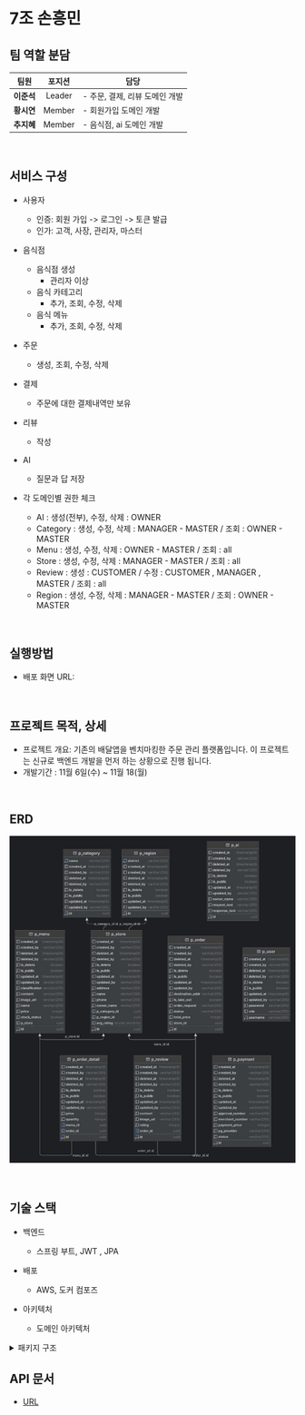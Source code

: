 7조 손흥민
=============

## 팀 역할 분담
<table>
  <thead>
    <tr>
      <th align="center">팀원</th>
      <th align="center">포지션</th>
      <th align="center">담당</th>
    </tr>
  </thead>
  <tbody>
    <tr>
      <td align="center"><b>이준석</b></td>
      <td align="center">Leader</td>
      <td align="left">
        - 주문, 결제, 리뷰 도메인 개발
      </td>
    </tr>
    <tr>
      <td align="center"><b>황시연</b></td>
      <td align="center">Member</td>
      <td align="left">
        - 회원가입 도메인 개발
      </td>
    </tr>
        <tr>
      <td align="center"><b>추지혜</b></td>
      <td align="center">Member</td>
      <td align="left">
        - 음식점, ai 도메인 개발
      </td>
    </tr>
  </tbody>
</table>


</br>

## 서비스 구성

- 사용자
  - 인증: 회원 가입 -> 로그인 -> 토큰 발급
  - 인가: 고객, 사장, 관리자, 마스터
- 음식점
  - 음식점 생성
    - 관리자 이상
  - 음식 카테고리
    - 추가, 조회, 수정, 삭제
  - 음식 메뉴
    - 추가, 조회, 수정, 삭제
- 주문
  - 생성, 조회, 수정, 삭제
- 결제
  - 주문에 대한 결제내역만 보유
- 리뷰
  - 작성
- AI
  - 질문과 답 저장

- 각 도메인별 권한 체크
  - AI : 생성(전부), 수정, 삭제 : OWNER
  - Category : 생성, 수정, 삭제 : MANAGER - MASTER / 조회 : OWNER - MASTER
  - Menu : 생성, 수정, 삭제 : OWNER - MASTER / 조회 : all
  - Store : 생성, 수정, 삭제 : MANAGER - MASTER / 조회 : all
  - Review : 생성 : CUSTOMER / 수정 : CUSTOMER , MANAGER , MASTER / 조회 : all
  - Region : 생성, 수정, 삭제 : MANAGER - MASTER / 조회 : OWNER - MASTER

</br>

## 실행방법 
- 배포 화면 URL:


</br>

## 프로젝트 목적, 상세
- 프로젝트 개요: 기존의 배달앱을 벤치마킹한 주문 관리 플랫폼입니다. 이 프로젝트는 신규로 백엔드 개발을 먼저 하는 상황으로 진행 됩니다.
- 개발기간 : 11월 6일(수) ~ 11월 18(월)

</br>

## ERD
![ERD 이미지](https://raw.githubusercontent.com/hanghae-project-1/backend/dev/image/erd.jpeg)


</br>

## 기술 스택
- 백엔드
  - 스프링 부트, JWT , JPA
- 배포
  - AWS, 도커 컴포즈

- 아키텍처
  - 도메인 아키텍처
<details><summary> 패키지 구조</summary>

  ```java
  ├── DemoApplication.java
├── common
│   ├── config
│   │   ├── JpaConfig.java
│   │   ├── QueryDslConfig.java
│   │   ├── RestTemplateConfig.java
│   │   ├── SecurityAuditorAware.java
│   │   ├── SecurityConfig.java
│   │   └── jwt
│   │       ├── JWTFilter.java
│   │       ├── JWTUtil.java
│   │       ├── JwtAccessDeniedHandler.java
│   │       ├── JwtAuthenticationEntryPoint.java
│   │       └── LoginFilter.java
│   ├── entity
│   │   └── BaseEntity.java
│   ├── exception
│   │   ├── CommonExceptionHandler.java
│   │   └── Error.java
│   ├── model
│   │   └── response
│   │       └── Response.java
│   └── util
│       └── PagingUtils.java
└── domain
    ├── ai
    │   ├── controller
    │   │   ├── AiController.java
    │   │   └── docs
    │   │       └── AiControllerDocs.java
    │   ├── dto
    │   │   ├── request
    │   │   │   └── AiRequestDto.java
    │   │   └── response
    │   │       └── AiResponseDto.java
    │   ├── entity
    │   │   └── Ai.java
    │   ├── exception
    │   │   ├── AiException.java
    │   │   └── NotFoundAiException.java
    │   ├── mapper
    │   │   └── AiMapper.java
    │   ├── repository
    │   │   └── AiRepository.java
    │   └── service
    │       └── AiService.java
    ├── category
    │   ├── controller
    │   │   ├── CategoryMenuController.java
    │   │   └── docs
    │   │       └── CategoryMenuControllerDocs.java
    │   ├── dto
    │   │   ├── request
    │   │   │   └── CategoryMenuRequestDto.java
    │   │   └── response
    │   │       └── CategoryMenuResponseDto.java
    │   ├── entity
    │   │   └── CategoryMenu.java
    │   ├── exception
    │   │   ├── CategoryMenuException.java
    │   │   ├── DuplicateCategoryMenuException.java
    │   │   └── NotFoundCategoryMenuException.java
    │   ├── mapper
    │   │   └── CategoryMenuMapper.java
    │   ├── repository
    │   │   └── CategoryMenuRepository.java
    │   └── service
    │       └── CategoryMenuService.java
    ├── entity
    │   └── common
    │       ├── CommonConstant.java
    │       └── Status.java
    ├── menu
    │   ├── controller
    │   │   ├── MenuController.java
    │   │   └── docs
    │   │       └── MenuControllerDocs.java
    │   ├── dto
    │   │   ├── request
    │   │   │   └── MenuRequestDto.java
    │   │   └── response
    │   │       └── MenuResponseDto.java
    │   ├── entity
    │   │   └── Menu.java
    │   ├── exception
    │   │   ├── DuplicateMenuException.java
    │   │   ├── MenuException.java
    │   │   ├── NotFoundMenuAndStoreException.java
    │   │   └── NotFoundMenuException.java
    │   ├── mapper
    │   │   └── MenuMapper.java
    │   ├── repository
    │   │   └── MenuRepository.java
    │   └── service
    │       └── MenuService.java
    ├── order
    │   ├── controller
    │   │   ├── OrderController.java
    │   │   └── docs
    │   │       └── OrderControllerDocs.java
    │   ├── entity
    │   │   ├── Order.java
    │   │   └── OrderDetail.java
    │   ├── exception
    │   │   ├── IncorrectTotalPriceException.java
    │   │   ├── IsNotYourOrderException.java
    │   │   ├── NotFoundOrderException.java
    │   │   ├── OrderException.java
    │   │   └── ReturnPeriodPassedException.java
    │   ├── mapper
    │   │   └── OrderMapper.java
    │   ├── model
    │   │   ├── request
    │   │   │   ├── OrderDetailRequestDTO.java
    │   │   │   └── OrderRequestDTO.java
    │   │   └── response
    │   │       ├── BaseOrderDTO.java
    │   │       ├── OrderDetailResponseDTO.java
    │   │       ├── OrderResponseDTO.java
    │   │       └── StoreOrderResponseDTO.java
    │   ├── repository
    │   │   ├── OrderRepository.java
    │   │   └── custom
    │   │       ├── OrderRepositoryCustom.java
    │   │       └── impl
    │   └── service
    │       └── OrderService.java
    ├── region
    │   ├── controller
    │   │   ├── RegionController.java
    │   │   └── docs
    │   │       └── RegionControllerDocs.java
    │   ├── dto
    │   │   ├── request
    │   │   │   └── RegionRequestDto.java
    │   │   └── response
    │   │       └── RegionResponseDto.java
    │   ├── entity
    │   │   └── Region.java
    │   ├── exception
    │   │   ├── NotFoundRegionException.java
    │   │   └── RegionException.java
    │   ├── mapper
    │   │   └── RegionMapper.java
    │   ├── repository
    │   │   └── RegionRepository.java
    │   └── service
    │       └── RegionService.java
    ├── review
    │   ├── controller
    │   │   ├── ReviewController.java
    │   │   └── docs
    │   │       └── ReviewControllerDocs.java
    │   ├── entity
    │   │   └── Review.java
    │   ├── exception
    │   │   ├── IsNotYourReviewException.java
    │   │   ├── NotFoundReviewException.java
    │   │   ├── PurchaseIsNotConfirmedException.java
    │   │   └── ReviewException.java
    │   ├── mapper
    │   │   └── ReviewMapper.java
    │   ├── model
    │   │   ├── request
    │   │   │   ├── BaseReviewRequestDTO.java
    │   │   │   └── ReviewRequestDTO.java
    │   │   └── response
    │   │       ├── ReviewListResponseDTO.java
    │   │       └── ReviewResponseDTO.java
    │   ├── repository
    │   │   └── ReviewRepository.java
    │   └── service
    │       └── ReviewService.java
    ├── store
    │   ├── controller
    │   │   ├── StoreController.java
    │   │   └── docs
    │   │       └── StoreControllerDocs.java
    │   ├── dto
    │   │   ├── request
    │   │   │   └── StoreRequestDto.java
    │   │   └── response
    │   │       ├── StoreDetailResponseDto.java
    │   │       ├── StoreListResponseDto.java
    │   │       └── StoreResponseDto.java
    │   ├── entity
    │   │   └── Store.java
    │   ├── exception
    │   │   ├── DuplicateStoreNameException.java
    │   │   ├── IsNotYourStoreException.java
    │   │   ├── NotFoundStoreException.java
    │   │   └── StoreException.java
    │   ├── mapper
    │   │   └── StoreMapper.java
    │   ├── repository
    │   │   ├── StoreRepository.java
    │   │   └── custom
    │   │       ├── StoreCustomRepository.java
    │   │       └── impl
    │   └── service
    │       └── StoreService.java
    └── user
        └── common
            ├── controller
            │   ├── JoinController.java
            │   ├── LoginController.java
            │   ├── UserController.java
            │   └── docs
            ├── dto
            │   ├── CustomUserDetails.java
            │   ├── JoinRequestDto.java
            │   └── UserInfoRequestDto.java
            ├── entity
            │   ├── Role.java
            │   └── User.java
            ├── exception
            │   ├── DuplicateUsernameExistsException.java
            │   ├── NotPoundUriException.java
            │   ├── NotPoundUserException.java
            │   ├── OwnerMismatchException.java
            │   ├── UserException.java
            │   └── UserWithdrawnException.java
            ├── mapper
            │   └── UserMapper.java
            ├── repository
            │   └── UserRepository.java
            └── service
                ├── CustomUserDetailService.java
                ├── JoinService.java
                ├── PasswordChangeService.java
                ├── UserService.java
                ├── UserValidService.java
                └── UserWithdrawnService.java

  ```
</details>

## API 문서 
- [URL]()

